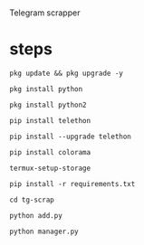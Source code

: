 # 
Telegram scrapper
# steps 
`pkg update && pkg upgrade -y`

`pkg install python`


`pkg install python2`

`pip install telethon`

`pip install --upgrade telethon`

`pip install colorama`

`termux-setup-storage`

`pip install -r requirements.txt`

`cd tg-scrap`

`python add.py`

`python manager.py`
